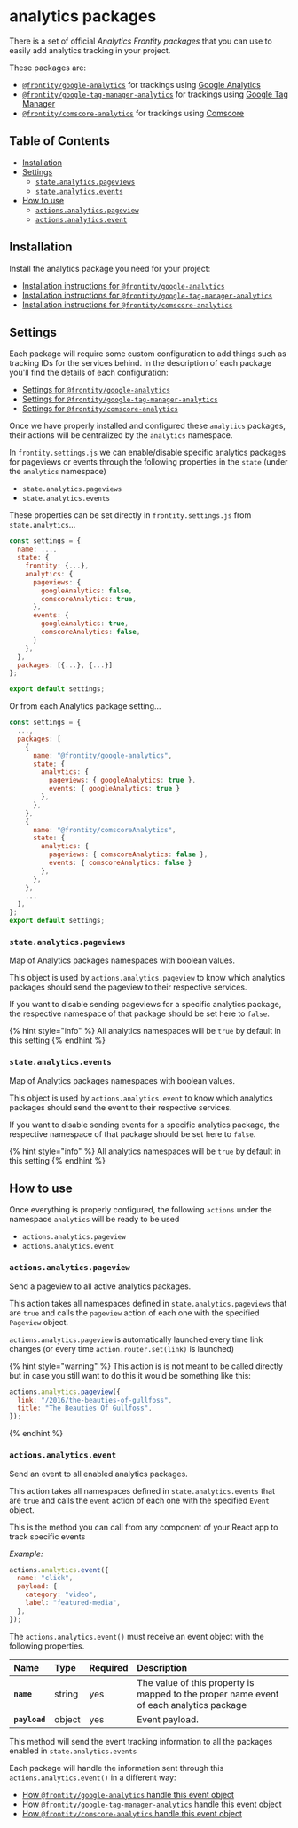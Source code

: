 # analytics packages

There is a set of official _Analytics Frontity packages_ that you can use to easily add analytics tracking in your project.

These packages are:

* [`@frontity/google-analytics`](google-analytics.md) for trackings using [Google Analytics](https://analytics.google.com/)
* [`@frontity/google-tag-manager-analytics`](google-tag-manager-analytics.md) for trackings using [Google Tag Manager](https://tagmanager.google.com/)
* [`@frontity/comscore-analytics`](comscore-analytics.md) for trackings using [Comscore](https://www.comscore.com/)

## Table of Contents

* [Installation](./#installation)
* [Settings](./#settings)
  * [`state.analytics.pageviews`](./#state-analytics-pageviews)
  * [`state.analytics.events`](./#state-analytics-events)
* [How to use](./#how-to-use)
  * [`actions.analytics.pageview`](./#actions-analytics-pageview)
  * [`actions.analytics.event`](./#actions-analytics-event)

## Installation

Install the analytics package you need for your project:

* [Installation instructions for `@frontity/google-analytics`](google-analytics.md#install)
* [Installation instructions for `@frontity/google-tag-manager-analytics`](google-tag-manager-analytics.md#install)
* [Installation instructions for `@frontity/comscore-analytics`](comscore-analytics.md#install)

## Settings

Each package will require some custom configuration to add things such as tracking IDs for the services behind. In the description of each package you'll find the details of each configuration:

* [Settings for `@frontity/google-analytics`](google-analytics.md#settings)
* [Settings for `@frontity/google-tag-manager-analytics`](google-tag-manager-analytics.md#settings)
* [Settings for `@frontity/comscore-analytics`](comscore-analytics.md#settings)

Once we have properly installed and configured these `analytics` packages, their actions will be centralized by the `analytics` namespace.

In `frontity.settings.js` we can enable/disable specific analytics packages for pageviews or events through the following properties in the `state` \(under the `analytics` namespace\)

* `state.analytics.pageviews`
* `state.analytics.events`

These properties can be set directly in `frontity.settings.js` from `state.analytics`...

```javascript
const settings = {
  name: ...,
  state: {
    frontity: {...},
    analytics: {
      pageviews: {
        googleAnalytics: false,
        comscoreAnalytics: true,
      },
      events: {
        googleAnalytics: true,
        comscoreAnalytics: false,
      }
    },
  },
  packages: [{...}, {...}]
};

export default settings;
```

Or from each Analytics package setting...

```javascript
const settings = {
  ...,
  packages: [
    {
      name: "@frontity/google-analytics",
      state: {
        analytics: {
          pageviews: { googleAnalytics: true },
          events: { googleAnalytics: true }
        },
      },
    },
    {
      name: "@frontity/comscoreAnalytics",
      state: {
        analytics: {
          pageviews: { comscoreAnalytics: false },
          events: { comscoreAnalytics: false }
        },
      },
    },
    ...
  ],
};
export default settings;
```

### `state.analytics.pageviews`

Map of Analytics packages namespaces with boolean values.

This object is used by `actions.analytics.pageview` to know which analytics packages should send the pageview to their respective services.

If you want to disable sending pageviews for a specific analytics package, the respective namespace of that package should be set here to `false`.

{% hint style="info" %}
All analytics namespaces will be `true` by default in this setting
{% endhint %}

### `state.analytics.events`

Map of Analytics packages namespaces with boolean values.

This object is used by `actions.analytics.event` to know which analytics packages should send the event to their respective services.

If you want to disable sending events for a specific analytics package, the respective namespace of that package should be set here to `false`.

{% hint style="info" %}
All analytics namespaces will be `true` by default in this setting
{% endhint %}

## How to use

Once everything is properly configured, the following `actions` under the namespace `analytics` will be ready to be used

* `actions.analytics.pageview`
* `actions.analytics.event`

### `actions.analytics.pageview`

Send a pageview to all active analytics packages.

This action takes all namespaces defined in `state.analytics.pageviews` that are `true` and calls the `pageview` action of each one with the specified `Pageview` object.

`actions.analytics.pageview` is automatically launched every time link changes \(or every time `action.router.set(link)` is launched\)

{% hint style="warning" %}
This action is is not meant to be called directly but in case you still want to do this it would be something like this:

```javascript
actions.analytics.pageview({
  link: "/2016/the-beauties-of-gullfoss",
  title: "The Beauties Of Gullfoss",
});
```
{% endhint %}

### `actions.analytics.event`

Send an event to all enabled analytics packages.

This action takes all namespaces defined in `state.analytics.events` that are `true` and calls the `event` action of each one with the specified `Event` object.

This is the method you can call from any component of your React app to track specific events

_Example:_

```javascript
actions.analytics.event({
  name: "click",
  payload: {
    category: "video",
    label: "featured-media",
  },
});
```

The `actions.analytics.event()` must receive an event object with the following properties.

| Name | Type | Required | Description |
| :--- | :--- | :--- | :--- |
| **`name`** | string | yes | The value of this property is mapped to the proper name event of each analytics package |
| **`payload`** | object | yes | Event payload. |

This method will send the event tracking information to all the packages enabled in `state.analytics.events`

Each package will handle the information sent through this `actions.analytics.event()` in a different way:

* [How `@frontity/google-analytics` handle this event object](google-analytics.md#actionsanalyticsevent)
* [How `@frontity/google-tag-manager-analytics` handle this event object](google-tag-manager-analytics.md#actionsanalyticsevent)
* [How `@frontity/comscore-analytics` handle this event object](comscore-analytics.md#actionsanalyticsevent)

